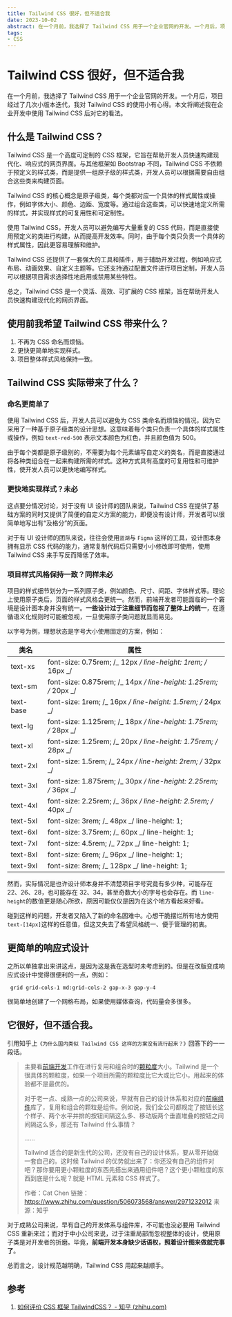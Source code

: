 ```yaml
---
title: Tailwind CSS 很好，但不适合我
date: 2023-10-02
abstract: 在一个月前，我选择了 Tailwind CSS 用于一个企业官网的开发。一个月后，项目经过了几次小版本迭代，我对 Tailwind CSS 的使用小有心得。本文将阐述我在企业开发中使用 Tailwind CSS 后对它的看法。
tags:
- CSS
---
```


# Tailwind CSS 很好，但不适合我

在一个月前，我选择了 Tailwind CSS 用于一个企业官网的开发。一个月后，项目经过了几次小版本迭代，我对 Tailwind CSS 的使用小有心得。本文将阐述我在企业开发中使用 Tailwind CSS 后对它的看法。

## 什么是 Tailwind CSS？

Tailwind CSS 是一个高度可定制的 CSS 框架，它旨在帮助开发人员快速构建现代化、响应式的网页界面。与其他框架如 Bootstrap 不同，Tailwind CSS 不依赖于预定义的样式类，而是提供一组原子级的样式类，开发人员可以根据需要自由组合这些类来构建页面。

Tailwind CSS 的核心概念是原子级类，每个类都对应一个具体的样式属性或操作，例如字体大小、颜色、边距、宽度等。通过组合这些类，可以快速地定义所需的样式，并实现样式的可复用性和可定制性。

使用 Tailwind CSS，开发人员可以避免编写大量重复的 CSS 代码，而是直接使用预定义的类进行构建，从而提高开发效率。同时，由于每个类只负责一个具体的样式属性，因此更容易理解和维护。

Tailwind CSS 还提供了一套强大的工具和插件，用于辅助开发过程，例如响应式布局、动画效果、自定义主题等。它还支持通过配置文件进行项目定制，开发人员可以根据项目需求选择性地启用或禁用某些特性。

总之，Tailwind CSS 是一个灵活、高效、可扩展的 CSS 框架，旨在帮助开发人员快速构建现代化的网页界面。

## 使用前我希望 Tailwind CSS 带来什么？

1. 不再为 CSS 命名而烦恼。
2. 更快更简单地实现样式。
3. 项目整体样式风格保持一致。

## Tailwind CSS 实际带来了什么？

### 命名更简单了

使用 Tailwind CSS 后，开发人员可以避免为 CSS 类命名而烦恼的情况，因为它采用了一种基于原子级类的设计思想。这意味着每个类只负责一个具体的样式属性或操作，例如 `text-red-500` 表示文本颜色为红色，并且颜色值为 500。

由于每个类都是原子级别的，不需要为每个元素编写自定义的类名，而是直接通过将各种类组合在一起来构建所需的样式。这种方式具有高度的可复用性和可维护性，使开发人员可以更快地编写样式。

### 更快地实现样式？未必

这点要分情况讨论，对于没有 UI 设计师的团队来说，Tailwind CSS 在提供了基础方案的同时又提供了简便的自定义方案的能力，即便没有设计师，开发者可以很简单地写出有“及格分”的页面。

对于有 UI 设计师的团队来说，往往会使用`蓝湖`与 `Figma` 这样的工具，设计图本身拥有显示 CSS 代码的能力，通常复制代码后只需要小小修改即可使用，使用 Tailwind CSS 来手写反而降低了效率。

### 项目样式风格保持一致？同样未必

项目的样式细节划分为一系列原子类，例如颜色、尺寸、间距、字体样式等。理论上使用原子类后，页面的样式风格会更统一。然而，前端开发者可能面临的一个窘境是设计图本身并没有统一。**一些设计过于注重细节而忽视了整体上的统一**，在遵循语义化规则时可能被忽视，一旦使用原子类问题就显而易见。

以字号为例，理想状态是字号大小使用固定的方案，例如：

| 类名      | 属性                                                             |
| --------- | ---------------------------------------------------------------- |
| text-xs   | font-size: 0.75rem; /_ 12px _/ line-height: 1rem; /_ 16px _/     |
| text-sm   | font-size: 0.875rem; /_ 14px _/ line-height: 1.25rem; /_ 20px _/ |
| text-base | font-size: 1rem; /_ 16px _/ line-height: 1.5rem; /_ 24px _/      |
| text-lg   | font-size: 1.125rem; /_ 18px _/ line-height: 1.75rem; /_ 28px _/ |
| text-xl   | font-size: 1.25rem; /_ 20px _/ line-height: 1.75rem; /_ 28px _/  |
| text-2xl  | font-size: 1.5rem; /_ 24px _/ line-height: 2rem; /_ 32px _/      |
| text-3xl  | font-size: 1.875rem; /_ 30px _/ line-height: 2.25rem; /_ 36px _/ |
| text-4xl  | font-size: 2.25rem; /_ 36px _/ line-height: 2.5rem; /_ 40px _/   |
| text-5xl  | font-size: 3rem; /_ 48px _/ line-height: 1;                      |
| text-6xl  | font-size: 3.75rem; /_ 60px _/ line-height: 1;                   |
| text-7xl  | font-size: 4.5rem; /_ 72px _/ line-height: 1;                    |
| text-8xl  | font-size: 6rem; /_ 96px _/ line-height: 1;                      |
| text-9xl  | font-size: 8rem; /_ 128px _/ line-height: 1;                     |

然而，实际情况是也许设计师本身并不清楚项目字号究竟有多少种，可能存在 22、26、28，也可能存在 32、34，甚至奇数大小的字号也会存在。而 `line-height`的数值更是随心所欲，原因可能仅仅是因为在这个地方看起来好看。

碰到这样的问题，开发者又陷入了新的命名困难中。心想干脆摆烂所有地方使用`text-[14px]`这样的任意值，但这又失去了希望风格统一、便于管理的初衷。

## 更简单的响应式设计

之所以单独拿出来讲这点，是因为这是我在选型时未考虑到的。但是在改版变成响应式设计中觉得很便利的一点，例如：

```
 grid grid-cols-1 md:grid-cols-2 gap-x-3 gap-y-4
```

很简单地创建了一个网格布局，如果使用媒体查询，代码量会多很多。

## 它很好，但不适合我。

引用知乎上`《为什么国内类似 Tailwind CSS 这样的方案没有流行起来？》`回答下的一一段话。

> 主要看[前端开发](https://www.zhihu.com/search?q=前端开发&search_source=Entity&hybrid_search_source=Entity&hybrid_search_extra={"sourceType"%3A"answer"%2C"sourceId"%3A2971232012})工作在进行复用和组合时的[颗粒度](https://www.zhihu.com/search?q=颗粒度&search_source=Entity&hybrid_search_source=Entity&hybrid_search_extra={"sourceType"%3A"answer"%2C"sourceId"%3A2971232012})大小。Tailwind 是一个很具体的颗粒度，如果一个项目所需的颗粒度比它大或比它小，用起来的体验都不是最优的。
>
> 对于老一点、成熟一点的公司来说，早就有自己的设计体系和对应的[前端组件](https://www.zhihu.com/search?q=前端组件&search_source=Entity&hybrid_search_source=Entity&hybrid_search_extra={"sourceType"%3A"answer"%2C"sourceId"%3A2971232012})库了，复用和组合的颗粒是组件。例如说，我们全公司都规定了按钮长这个样子、两个水平并排的按钮间隔这么多、移动版两个垂直堆叠的按钮之间间隔这么多，那还有 Tailwind 什么事情？
>
> ……
>
> Tailwind 适合的是新生代的公司，还没有自己的设计体系，要从零开始做一套自己的。这时候 Tailwind 的优势就出来了：你还没有自己的组件对吧？那你要用更小颗粒度的东西先搭出来通用组件吧？这个更小颗粒度的东西到底是什么呢？就是 HTML 元素和 CSS 样式了。
>
> 作者：Cat Chen
> 链接：https://www.zhihu.com/question/506073568/answer/2971232012
> 来源：知乎

对于成熟公司来说，早有自己的开发体系与组件库，不可能也没必要用 Tailwind CSS 重新来过；而对于中小公司来说，过于注重局部而忽视整体的设计，使用原子类是对开发者的折磨。毕竟，**前端开发本身缺少话语权，照着设计图来做就完事了**。

总而言之，设计规范越明确，Tailwind CSS 用起来越顺手。

## 参考

1. [如何评价 CSS 框架 TailwindCSS？ - 知乎 (zhihu.com)](https://www.zhihu.com/question/337939566)
